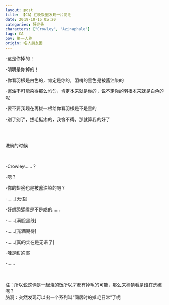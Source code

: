 ```yaml
---
layout: post
title: 【CA】在晚饭里发现一片羽毛
date: 2019-10-15 05:20
categories: 好兆头
characters: ["Crowley", "Aziraphale"]
tags: CA
pov: 第一人称
origin: 名人朋友圈
---
```


-这是你掉的！

-明明是你掉的！

-你看羽根是白色的，肯定是你的，羽梢的黑色是被酱油染的

-酱油不可能染得那么均匀，肯定本来就是你的，说不定你的羽根本来就是白色的呢

-要不要我现在再拔一根给你看羽根是不是黑的

-别了别了，拔毛挺疼的，我舍不得，那就算我的好了

<br><br>

洗碗的时候

<br>

-Crowley……？

-嗯？

-你的翅膀也是被酱油染的吧？

-……[无语]

-好想舔舔看是不是咸的……

-……[满脸黑线]

-……[充满期待]

-……[真的实在是无语了]

-哇是甜的耶

-……

<br><br>
注：所以说这俩是一起烧的饭所以才都有掉毛的可能，那么来猜猜看是谁在洗碗呢？<br>
脑洞：突然发现可以出一个系列叫“同居时的掉毛日常”了呢
